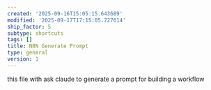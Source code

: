 ```yaml
---
created: '2025-09-16T15:05:15.643689'
modified: '2025-09-17T17:15:05.727614'
ship_factor: 5
subtype: shortcuts
tags: []
title: N8N Generate Prompt
type: general
version: 1
---
```


this file with ask claude to generate a prompt for building a workflow
